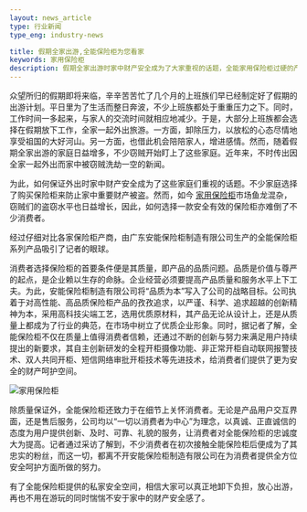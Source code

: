 ```yaml
---
layout: news_article
type: 行业新闻
type_eng: industry-news

title: 假期全家出游,全能保险柜为您看家
keywords: 家用保险柜
description: 假期全家出游时家中财产安全成为了大家重视的话题，全能家用保险柜过硬的产品质量，为每个家庭提供私家安全空间，让全家放心出游，全能保险柜为您看家。
---
```

众望所归的假期即将来临，辛辛苦苦忙了几个月的上班族们早已经制定好了假期的出游计划。平日里为了生活而整日奔波，不少上班族都处于重重压力之下。同时，工作时间一多起来，与家人的交流时间就相应地减少。于是，大部分上班族都会选择在假期放下工作，全家一起外出旅游。一方面，卸除压力，以放松的心态尽情地享受祖国的大好河山。另一方面，也借此机会陪陪家人，增进感情。然而，随着假期全家出游的家庭日益增多，不少窃贼开始盯上了这些家庭。近年来，不时传出因全家一起外出而家中被窃贼洗劫一空的新闻。

为此，如何保证外出时家中财产安全成为了这些家庭们重视的话题。不少家庭选择了购买保险柜来防止家中重要财产被盗。然而，如今 [家用保险柜](http://www.qnn.com.cn/)市场鱼龙混杂，窃贼们的盗窃水平也日益增长，因此，如何选择一款安全有效的保险柜亦难倒了不少消费者。

经过仔细对比各家保险柜产商，由广东安能保险柜制造有限公司生产的全能保险柜系列产品吸引了记者的眼球。

消费者选择保险柜的首要条件便是其质量，即产品的品质问题。品质是价值与尊严的起点，是企业赖以生存的命脉。企业经营必须要提高产品质量和服务水平上下工夫。为此，安能保险柜制造有限公司将“品质为本”写入了公司的战略目标。公司执着于对高性能、高品质保险柜产品的孜孜追求，以严谨、科学、追求超越的创新精神为本，采用高科技尖端工艺，选用优质原材料，其产品无论从设计上，还是从质量上都成为了行业的典范，在市场中树立了优质企业形象。同时，据记者了解，全能保险柜不仅在质量上值得消费者信赖，还通过不断的创新与努力来满足用户持续提出的新要求，其自主创新研发的全程开柜摄像功能、非正常开柜自动联网报警技术、双人共同开柜、短信网络审批开柜技术等先进技术，给消费者们提供了更为安全的财产呵护空间。

![家用保险柜](http://www.qnn.com.cn/image-news/id037401.jpg)

除质量保证外，全能保险柜还致力于在细节上关怀消费者。无论是产品用户交互界面，还是售后服务，公司均以“一切以消费者为中心”为理念，以真诚、正直诚信的态度为用户提供创新、及时、可靠、礼貌的服务，让消费者对全能保险柜的忠诚度大为提高。记者通过采访了解到，不少消费者在初次接触全能保险柜后便成为了其忠实的粉丝，而这一切，都离不开安能保险柜制造有限公司在为消费者提供全方位安全呵护方面所做的努力。

有了全能保险柜提供的私家安全空间，相信大家可以真正地卸下负担，放心出游，再也不用在游玩的同时惴惴不安于家中的财产安全感了。
